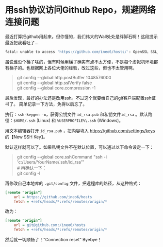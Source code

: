# 用ssh协议访问Github Repo，规避网络连接问题

最近打算把github用起来，但你懂的，我们伟大的Wall处处是绊脚石啊！这段提示最近把我看吐了...

```bash
fatal: unable to access 'https://github.com/ineo6/hosts/': OpenSSL SSL_read: Connection was reset, errno 10054
```

虽说谁没个梯子啥的，但有时候用梯子确实有点不太方便，不是每个虚拟机环境都有梯子的。也根据网上各位大佬的经验，改过这些，但也不太管用啊。

>  git config --global http.postBuffer 1048576000  
> git config --global http.sslVerify false  
> git config --global core.compression -1   

最后发现，最好的办法还是改用ssh。不过这个就要给自己的git客户端配置ssh证书了。 简单记录一下方法，免得以后忘了。

执行：`ssh-keygen -o`，获得公钥文件 `id_rsa.pub` 和私钥文件`id_rsa` 。默认路径：`$HOME/.ssh` (Linux) 和 `%USERPROFILE%\.ssh` (Windows)。

用文本编辑器打开 `id_rsa.pub` ，把内容填入 https://github.com/settings/keys 的【New SSH Key】。

默认这样就可以了。如果私钥文件不在默认位置，可以通过以下命令设定一下：

>  git config --global core.sshCommand "ssh -i 'c:/Users/YourName/.ssh/id_rsa'"  
>  \# 再确认一下：  
>  git config -l

再修改自己本地库的 `.git/config` 文件，把远程库的路径，从这种格式：

```ini
[remote "origin"]
	url = https://github.com/ineo6/hosts
	fetch = +refs/heads/*:refs/remotes/origin/*
```

改为：

```ini
[remote "origin"]
	url = git@github.com:/ineo6/hosts
	fetch = +refs/heads/*:refs/remotes/origin/*
```

然后就一切顺畅了！“Connection reset” Byebye！